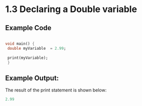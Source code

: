 # 1.3 Declaring a Double variable
 
## Example Code

```dart

void main() {
 double myVariable  = 2.99;
 
 print(myVariable);
 }
```

## Example Output:

The result of the print statement is shown below:

```dart
2.99
```
